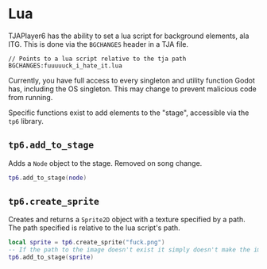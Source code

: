 # Lua

TJAPlayer6 has the ability to set a lua script for background elements, ala ITG. 
This is done via the `BGCHANGES` header in a TJA file.

```
// Points to a lua script relative to the tja path
BGCHANGES:fuuuuuck_i_hate_it.lua
```

Currently, you have full access to every singleton and utility function Godot has, including the OS singleton.
This may change to prevent malicious code from running.

Specific functions exist to add elements to the "stage", accessible via the `tp6` library.

## `tp6.add_to_stage`

Adds a `Node` object to the stage. Removed on song change.

```lua
tp6.add_to_stage(node)
```

## `tp6.create_sprite`

Creates and returns a `Sprite2D` object with a texture specified by a path. <br>
The path specified is relative to the lua script's path.

```lua
local sprite = tp6.create_sprite("fuck.png")
-- If the path to the image doesn't exist it simply doesn't make the image.
tp6.add_to_stage(sprite)
```